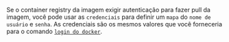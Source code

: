 Se o container registry da imagem exigir autenticação para fazer pull da imagem, você pode usar as `credenciais` para definir um `mapa` do `nome de usuário` e `senha`. As credenciais são os mesmos valores que você forneceria para o comando [`login do docker`](https://docs.docker.com/engine/reference/commandline/login/).
